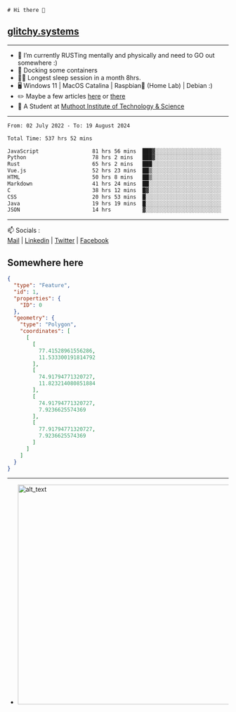 ```
# Hi there 👋
```
## [glitchy.systems](https://glitchy.systems)
---

- 🌱 I’m currently RUSTing mentally and physically and need to GO out somewhere :)
- 🐋 Docking some containers
- 😶‍🌫️ Longest sleep session in a month 8hrs.
- 🖥️ Windows 11 | MacOS Catalina | Raspbian🥧 (Home Lab) | Debian :)
- ✏️ Maybe a few articles [here](https://medium.com/@advaithnarayanan8) or [there](https://medium.com/@advaithnarayanan8)
- 📑 A Student at [Muthoot Institute of Technology & Science](https://mgmits.ac.in/)



---

<!--START_SECTION:waka-->

```txt
From: 02 July 2022 - To: 19 August 2024

Total Time: 537 hrs 52 mins

JavaScript                 81 hrs 56 mins  ███▓░░░░░░░░░░░░░░░░░░░░░   15.24 %
Python                     78 hrs 2 mins   ███▓░░░░░░░░░░░░░░░░░░░░░   14.51 %
Rust                       65 hrs 2 mins   ███░░░░░░░░░░░░░░░░░░░░░░   12.09 %
Vue.js                     52 hrs 23 mins  ██▒░░░░░░░░░░░░░░░░░░░░░░   09.74 %
HTML                       50 hrs 8 mins   ██▒░░░░░░░░░░░░░░░░░░░░░░   09.32 %
Markdown                   41 hrs 24 mins  ██░░░░░░░░░░░░░░░░░░░░░░░   07.70 %
C                          38 hrs 12 mins  █▓░░░░░░░░░░░░░░░░░░░░░░░   07.10 %
CSS                        20 hrs 53 mins  █░░░░░░░░░░░░░░░░░░░░░░░░   03.89 %
Java                       19 hrs 19 mins  █░░░░░░░░░░░░░░░░░░░░░░░░   03.59 %
JSON                       14 hrs          ▓░░░░░░░░░░░░░░░░░░░░░░░░   02.60 %
```

<!--END_SECTION:waka-->

---

📫 Socials :<br>
[Mail](mailto:advaith@glitchy.systems) | [Linkedin](https://www.linkedin.com/in/advaith-narayanan-a72152214/) | [Twitter](https://twitter.com/advaithnarayan) | [Facebook](https://screenmessage.com/qinq)

## Somewhere here

```geojson
{
  "type": "Feature",
  "id": 1,
  "properties": {
    "ID": 0
  },
  "geometry": {
    "type": "Polygon",
    "coordinates": [
      [
        [
          77.41528961556286,
          11.533300191814792
        ],
        [
          74.91794771320727,
          11.823214080851884
        ],
        [
          74.91794771320727,
          7.9236625574369
        ],
        [
          77.91794771320727,
          7.9236625574369
        ]
      ]
    ]
  }
}
```


--- 
- [<img alt="alt_text" width="500px" src="https://valid.x86.fr/cache/banner/xv24bv-6.png" />](https://valid.x86.fr/xv24bv)


